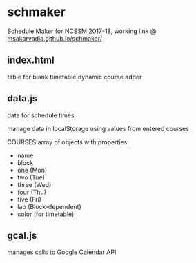# schmaker
Schedule Maker for NCSSM 2017-18,
working link @ [msakarvadia.github.io/schmaker/](https://msakarvadia.github.io/schmaker/)

## index.html
table for blank timetable
dynamic course adder

## data.js
data for schedule times

manage data in localStorage using values from entered courses

COURSES array of objects with properties:
- name
- block
- one (Mon)
- two (Tue)
- three (Wed)
- four (Thu)
- five (Fri)
- lab (Block-dependent)
- color (for timetable)

## gcal.js
manages calls to Google Calendar API
